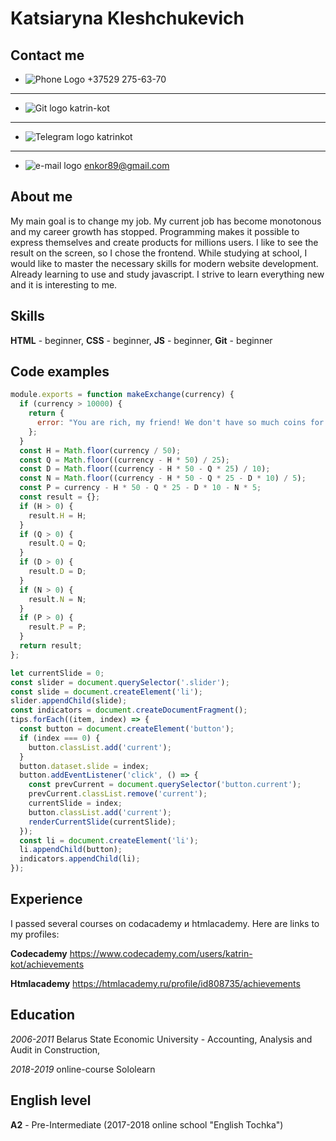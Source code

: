 # Katsiaryna Kleshchukevich

## Contact me

- ![Phone Logo](https://img.icons8.com/android/24/000000/phone.png) +37529 275-63-70

---

- ![Git logo](https://img.icons8.com/material-outlined/24/000000/github.png) katrin-kot

---

- ![Telegram logo](https://img.icons8.com/material-outlined/24/000000/telegram-app.png) katrinkot

---

- ![e-mail logo](https://img.icons8.com/material-outlined/24/000000/composing-mail.png) enkor89@gmail.com

## About me

My main goal is to change my job. My current job has become monotonous and my career growth has stopped. Programming makes it possible to express themselves and create products for millions users. I like to see the result on the screen, so I chose the frontend. While studying at school, I would like to master the necessary skills for modern website development. Already learning to use and study javascript. I strive to learn everything new and it is interesting to me.

## Skills

**HTML** - beginner,
**CSS** - beginner,
**JS** - beginner,
**Git** - beginner

## Code examples

```javascript
module.exports = function makeExchange(currency) {
  if (currency > 10000) {
    return {
      error: "You are rich, my friend! We don't have so much coins for exchange"
    };
  }
  const H = Math.floor(currency / 50);
  const Q = Math.floor((currency - H * 50) / 25);
  const D = Math.floor((currency - H * 50 - Q * 25) / 10);
  const N = Math.floor((currency - H * 50 - Q * 25 - D * 10) / 5);
  const P = currency - H * 50 - Q * 25 - D * 10 - N * 5;
  const result = {};
  if (H > 0) {
    result.H = H;
  }
  if (Q > 0) {
    result.Q = Q;
  }
  if (D > 0) {
    result.D = D;
  }
  if (N > 0) {
    result.N = N;
  }
  if (P > 0) {
    result.P = P;
  }
  return result;
};
```

```javascript
let currentSlide = 0;
const slider = document.querySelector('.slider');
const slide = document.createElement('li');
slider.appendChild(slide);
const indicators = document.createDocumentFragment();
tips.forEach((item, index) => {
  const button = document.createElement('button');
  if (index === 0) {
    button.classList.add('current');
  }
  button.dataset.slide = index;
  button.addEventListener('click', () => {
    const prevCurrent = document.querySelector('button.current');
    prevCurrent.classList.remove('current');
    currentSlide = index;
    button.classList.add('current');
    renderCurrentSlide(currentSlide);
  });
  const li = document.createElement('li');
  li.appendChild(button);
  indicators.appendChild(li);
});
```

## Experience

I passed several courses on codacademy и htmlacademy. Here are links to my profiles:

**Codecademy** https://www.codecademy.com/users/katrin-kot/achievements

**Htmlacademy** https://htmlacademy.ru/profile/id808735/achievements

## Education

_2006-2011_ Belarus State Economic University - Accounting, Analysis and Audit in Construction,

_2018-2019_ online-course Sololearn

## English level

**A2** - Pre-Intermediate (2017-2018 online school "English Tochka")
